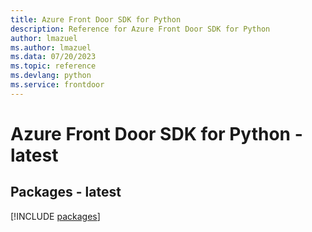 ```yaml
---
title: Azure Front Door SDK for Python
description: Reference for Azure Front Door SDK for Python
author: lmazuel
ms.author: lmazuel
ms.data: 07/20/2023
ms.topic: reference
ms.devlang: python
ms.service: frontdoor
---
```

# Azure Front Door SDK for Python - latest
## Packages - latest
[!INCLUDE [packages](front-door-index.md)]